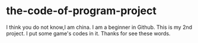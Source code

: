 # the-code-of-program-project
I think you do not know,I am china.
I am a beginner in Github.
This is my 2nd project.
I put some game's codes in it.
Thanks for see these words.
